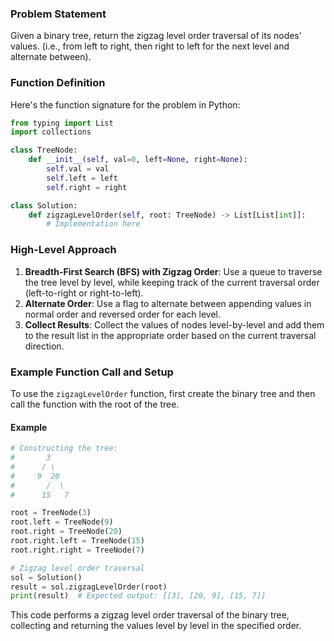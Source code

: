 ### Problem Statement
Given a binary tree, return the zigzag level order traversal of its nodes' values. (i.e., from left to right, then right to left for the next level and alternate between).

### Function Definition
Here's the function signature for the problem in Python:

```python
from typing import List
import collections

class TreeNode:
    def __init__(self, val=0, left=None, right=None):
        self.val = val
        self.left = left
        self.right = right

class Solution:
    def zigzagLevelOrder(self, root: TreeNode) -> List[List[int]]:
        # Implementation here
```

### High-Level Approach
1. **Breadth-First Search (BFS) with Zigzag Order**: Use a queue to traverse the tree level by level, while keeping track of the current traversal order (left-to-right or right-to-left).
2. **Alternate Order**: Use a flag to alternate between appending values in normal order and reversed order for each level.
3. **Collect Results**: Collect the values of nodes level-by-level and add them to the result list in the appropriate order based on the current traversal direction.

### Example Function Call and Setup
To use the `zigzagLevelOrder` function, first create the binary tree and then call the function with the root of the tree.

#### Example
```python
# Constructing the tree:
#       3
#      / \
#     9  20
#       /  \
#      15   7

root = TreeNode(3)
root.left = TreeNode(9)
root.right = TreeNode(20)
root.right.left = TreeNode(15)
root.right.right = TreeNode(7)

# Zigzag level order traversal
sol = Solution()
result = sol.zigzagLevelOrder(root)
print(result)  # Expected output: [[3], [20, 9], [15, 7]]
```

This code performs a zigzag level order traversal of the binary tree, collecting and returning the values level by level in the specified order.
